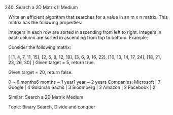 240. Search a 2D Matrix II
Medium

Write an efficient algorithm that searches for a value in an m x n matrix. This matrix has the following properties:

Integers in each row are sorted in ascending from left to right.
Integers in each column are sorted in ascending from top to bottom.
Example:

Consider the following matrix:

[
  [1,   4,  7, 11, 15],
  [2,   5,  8, 12, 19],
  [3,   6,  9, 16, 22],
  [10, 13, 14, 17, 24],
  [18, 21, 23, 26, 30]
]
Given target = 5, return true.

Given target = 20, return false.

0 ~ 6 months6 months ~ 1 year1 year ~ 2 years
Companies: Microsoft | 7 Google | 4 Goldman Sachs | 3 Bloomberg | 2 Amazon | 2 Facebook | 2

Similar:
Search a 2D Matrix Medium


Topic: Binary Search, Divide and conquer
